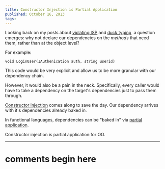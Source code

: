 ```yaml
---
title: Constructor Injection is Partial Application
published: October 16, 2013
tags: 
---
```


Looking back on my posts about [violating ISP][violating-isp-with-constructor-injection] and [duck typing][interface-inversion], a question emerges: why not declare our dependencies on the _methods_ that need them, rather than at the object level?

For example:

    void LoginUser(IAuthenication auth, string userid)

This code would be very explicit and allow us to be more granular with our dependency chain.

However, it would also be a pain in the neck. Specifically, every caller would have to take a dependency on the target's dependencies just to pass them through.

[Constructor Injection] comes along to save the day. Our dependency arrives with it's dependencies already baked in.

In functional languages, dependencies can be "baked in" via [partial application].

Constructor injection is partial application for OO.



[violating-isp-with-constructor-injection]: /violating-isp-with-constructor-injection
[interface-inversion]: /interface-inversion
[constructor injection]: https://martinfowler.com/articles/injection.html
[partial application]: https://fsharpforfunandprofit.com/posts/partial-application/

---
# comments begin here

